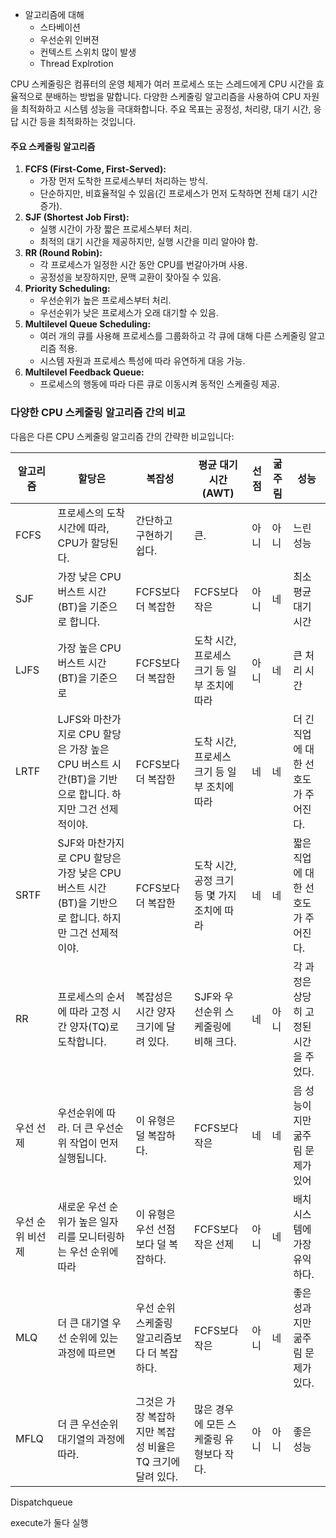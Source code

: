 * 알고리즘에 대해
	* 스타베이션
	* 우선순위 인버젼
	* 컨텍스트 스위치 많이 발생
	* Thread Explrotion

CPU 스케줄링은 컴퓨터의 운영 체제가 여러 프로세스 또는 스레드에게 CPU 시간을 효율적으로 분배하는 방법을 말합니다. 다양한 스케줄링 알고리즘을 사용하여 CPU 자원을 최적화하고 시스템 성능을 극대화합니다. 주요 목표는 공정성, 처리량, 대기 시간, 응답 시간 등을 최적화하는 것입니다.

#### 주요 스케줄링 알고리즘

1. **FCFS (First-Come, First-Served):**
    - 가장 먼저 도착한 프로세스부터 처리하는 방식.
    - 단순하지만, 비효율적일 수 있음(긴 프로세스가 먼저 도착하면 전체 대기 시간 증가).
2. **SJF (Shortest Job First):**
    - 실행 시간이 가장 짧은 프로세스부터 처리.
    - 최적의 대기 시간을 제공하지만, 실행 시간을 미리 알아야 함.
4. **RR (Round Robin):**
    - 각 프로세스가 일정한 시간 동안 CPU를 번갈아가며 사용.
    - 공정성을 보장하지만, 문맥 교환이 잦아질 수 있음.
5. **Priority Scheduling:**
    - 우선순위가 높은 프로세스부터 처리.
    - 우선순위가 낮은 프로세스가 오래 대기할 수 있음.
6. **Multilevel Queue Scheduling:**
    - 여러 개의 큐를 사용해 프로세스를 그룹화하고 각 큐에 대해 다른 스케줄링 알고리즘 적용.
    - 시스템 자원과 프로세스 특성에 따라 유연하게 대응 가능.
7. **Multilevel Feedback Queue:**
    - 프로세스의 행동에 따라 다른 큐로 이동시켜 동적인 스케줄링 제공.

### 다양한 CPU 스케줄링 알고리즘 간의 비교

다음은 다른 CPU 스케줄링 알고리즘 간의 간략한 비교입니다:

| 알고리즘      | 할당은                                                               | 복잡성                                | 평균 대기 시간 (AWT)             | 선점  | 굶주림 | 성능                     |
| --------- | ----------------------------------------------------------------- | ---------------------------------- | -------------------------- | --- | --- | ---------------------- |
| FCFS      | 프로세스의 도착 시간에 따라, CPU가 할당된다.                                       | 간단하고 구현하기 쉽다.                      | 큰.                         | 아니  | 아니  | 느린 성능                  |
| SJF       | 가장 낮은 CPU 버스트 시간(BT)을 기준으로 합니다.                                   | FCFS보다 더 복잡한                       | FCFS보다 작은                  | 아니  | 네   | 최소 평균 대기 시간            |
| LJFS      | 가장 높은 CPU 버스트 시간(BT)을 기준으로                                        | FCFS보다 더 복잡한                       | 도착 시간, 프로세스 크기 등 일부 조치에 따라 | 아니  | 네   | 큰 처리 시간                |
| LRTF      | LJFS와 마찬가지로 CPU 할당은 가장 높은 CPU 버스트 시간(BT)을 기반으로 합니다. 하지만 그건 선제적이야. | FCFS보다 더 복잡한                       | 도착 시간, 프로세스 크기 등 일부 조치에 따라 | 네   | 네   | 더 긴 직업에 대한 선호도가 주어진다.  |
| SRTF      | SJF와 마찬가지로 CPU 할당은 가장 낮은 CPU 버스트 시간(BT)을 기반으로 합니다. 하지만 그건 선제적이야.  | FCFS보다 더 복잡한                       | 도착 시간, 공정 크기 등 몇 가지 조치에 따라 | 네   | 네   | 짧은 직업에 대한 선호도가 주어진다.   |
| RR        | 프로세스의 순서에 따라 고정 시간 양자(TQ)로 도착합니다.                                 | 복잡성은 시간 양자 크기에 달려 있다.              | SJF와 우선순위 스케줄링에 비해 크다.     | 네   | 아니  | 각 과정은 상당히 고정된 시간을 주었다. |
| 우선 선제     | 우선순위에 따라. 더 큰 우선순위 작업이 먼저 실행됩니다.                                  | 이 유형은 덜 복잡하다.                      | FCFS보다 작은                  | 네   | 네   | 음 성능이지만 굶주림 문제가 있어     |
| 우선 순위 비선제 | 새로운 우선 순위가 높은 일자리를 모니터링하는 우선 순위에 따라                               | 이 유형은 우선 선점보다 덜 복잡하다.              | FCFS보다 작은 선제               | 아니  | 네   | 배치 시스템에 가장 유익하다.       |
| MLQ       | 더 큰 대기열 우선 순위에 있는 과정에 따르면                                         | 우선 순위 스케줄링 알고리즘보다 더 복잡하다.          | FCFS보다 작은                  | 아니  | 네   | 좋은 성과지만 굶주림 문제가 있다.    |
| MFLQ      | 더 큰 우선순위 대기열의 과정에 따라.                                             | 그것은 가장 복잡하지만 복잡성 비율은 TQ 크기에 달려 있다. | 많은 경우에 모든 스케줄링 유형보다 작다.    | 아니  | 아니  | 좋은 성능                  |
Dispatchqueue

execute가 둘다 실행